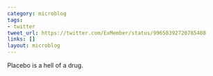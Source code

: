 ```yaml
---
category: microblog
tags:
- twitter
tweet_url: https://twitter.com/ExMember/status/99658392720785408
links: []
layout: microblog
---
```

Placebo is a hell of a drug.
